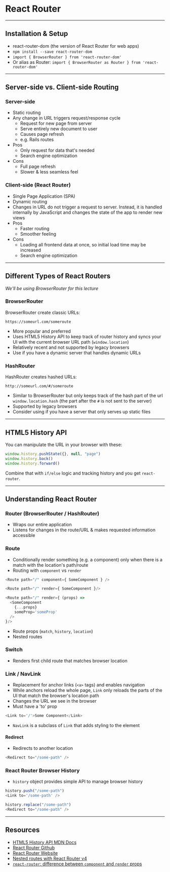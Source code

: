 # React Router

---

## Installation & Setup

- react-router-dom (the version of React Router for web apps)
- `npm install --save react-router-dom`
- `import { BrowserRouter } from 'react-router-dom'`
- Or alias as Router: `import { BrowserRouter as Router } from 'react-router-dom'`

---

## Server-side vs. Client-side Routing

### Server-side
- Static routing
- Any change in URL triggers request/response cycle
  - Request for new page from server
  - Serve entirely new document to user
  - Causes page refresh
  - e.g. Rails routes
- Pros
  - Only request for data that's needed
  - Search engine optimization
- Cons
  - Full page refresh
  - Slower & less seamless feel

### Client-side (React Router)
- Single Page Application (SPA)
- Dynamic routing
- Changes in URL do not trigger a request to server. Instead, it is handled internally by JavaScript and changes the state of the app to render new views
- Pros
  - Faster routing
  - Smoother feeling
- Cons
  - Loading all frontend data at once, so initial load time may be increased
  - Search engine optimization

---

## Different Types of React Routers

*We'll be using BrowserRouter for this lecture*

### BrowserRouter

BrowserRouter create classic URLs:
```
https://someurl.com/someroute
```

- More popular and preferred
- Uses HTML5 History API to keep track of router history and syncs your UI with the current browser URL path (`window.location`)
- Relatively recent and not supported by legacy browsers
- Use if you have a dynamic server that handles dynamic URLs

### HashRouter

HashRouter creates hashed URLs:
```
http://someurl.com/#/someroute
```

- Similar to BrowserRouter but only keeps track of the hash part of the url `window.location.hash` (the part after the `#` is not sent to the server)
- Supported by legacy browsers
- Consider using if you have a server that only serves up static files

---

## HTML5 History API

You can manipulate the URL in your browser with these:

```javascript
window.history.pushState({}, null, "page")
window.history.back()
window.history.forward()
```

Combine that with `if/else` logic and tracking history and you get `react-router`.

---

## Understanding React Router

### Router (BrowserRouter / HashRouter)

- Wraps our entire application
- Listens for changes in the route/URL & makes requested information accessible

### Route

- Conditionally render something (e.g. a component) only when there is a match with the location's path/route
- Routing with `component` vs `render`

```javascript
<Route path="/" component={ SomeComponent } />
```

```javascript
<Route path="/" render={ SomeComponent }/>
```

```javascript
<Route path="/" render={ (props) =>
  <SomeComponent
    {...props}
    someProp='someProp'
  />
}/>
```
- Route props (`match`, `history`, `location`)
- Nested routes

### Switch

- Renders first child route that matches browser location

### Link / NavLink

- Replacement for anchor links (`<a>` tags) and enables navigation
- While anchors reload the whole page, `Link` only reloads the parts of the UI that match the browser's location path
- Changes the URL we see in the browser
- Must have a 'to' prop

```javascript
<Link to='/'>Some Component</Link>
```
- `NavLink` is a subclass of `Link` that adds styling to the element

#### Redirect

- Redirects to another location

```javascript
<Redirect to="/some-path" />
```

### React Router Browser History
- `history` object provides simple API to manage browser history

```javascript
history.push("/some-path")
<Link to='/some-path' />
```

```javascript
history.replace("/some-path")
<Redirect to="/some-path" />
```
---

## Resources

- [HTML5 History API MDN Docs](https://developer.mozilla.org/en-US/docs/Web/API/History_API)
- [React Router Github](https://github.com/ReactTraining/react-router)
- [React Router Website](https://reacttraining.com/react-router/)
- [Nested routes with React Router v4](https://tylermcginnis.com/react-router-nested-routes/)
- [`react-router`: difference between `component` and `render` props](https://stackoverflow.com/questions/48150567/react-router-difference-between-component-and-render)
